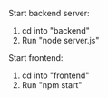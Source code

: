 Start backend server:
1. cd into "backend"
2. Run "node server.js"

Start frontend:
1. cd into "frontend"
2. Run "npm start"